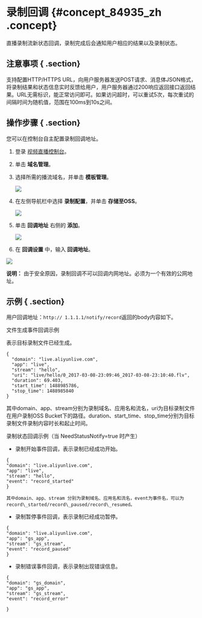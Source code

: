 # 录制回调 {#concept_84935_zh .concept}

直播录制流新状态回调，录制完成后会通知用户相应的结果以及录制状态。

## 注意事项 { .section}

支持配置HTTP/HTTPS URL，向用户服务器发送POST请求、消息体JSON格式，将录制结果和状态信息实时反馈给用户，用户服务器通过200响应返回接口返回结果。URL无需标识，能正常访问即可。如果访问超时，可以重试5次，每次重试的间隔时间为随机值，范围在100ms到10s之间。

## 操作步骤 { .section}

您可以在控制台自主配置录制回调地址。

1.  登录 [视频直播控制台](https://live.console.aliyun.com/?spm=5176.2020520001.1001.56.Fcjldw#/live/domains)。

2.  单击 **域名管理**。

3.  选择所需的播流域名，并单击 **模板管理**。

    ![](http://docs-aliyun.cn-hangzhou.oss.aliyun-inc.com/assets/pic/84935/cn_zh/1532768338201/%E5%8D%95%E5%87%BB%20%E5%9F%9F%E5%90%8D%E7%AE%A1%E7%90%86-%E6%A8%A1%E6%9D%BF%E9%85%8D%E7%BD%AE.png)

4.  在左侧导航栏中选择 **录制配置**，并单击 **存储至OSS**。

    ![](http://docs-aliyun.cn-hangzhou.oss.aliyun-inc.com/assets/pic/84935/cn_zh/1531467072897/%E5%BD%95%E5%88%B6%E5%9B%9E%E8%B0%83%201.png)

5.  单击 **回调地址** 右侧的 **添加**。

    ![](http://docs-aliyun.cn-hangzhou.oss.aliyun-inc.com/assets/pic/84935/cn_zh/1531467201594/%E5%BD%95%E5%88%B6%E5%9B%9E%E8%B0%832.png)

6.  在 **回调设置** 中，输入 **回调地址**。

![](http://docs-aliyun.cn-hangzhou.oss.aliyun-inc.com/assets/pic/84935/cn_zh/1531467348409/%E5%BD%95%E5%88%B6%E5%9B%9E%E8%B0%83%203.png)

**说明：** 由于安全原因，录制回调不可以回调内网地址。必须为一个有效的公网地址。


## 示例 { .section}

用户回调地址：`http:// 1.1.1.1/notify/record`返回的body内容如下。

文件生成事件回调示例

表示目标录制文件已经生成。

```language-json
{
  "domain": "live.aliyunlive.com",
  "app": "live",
  "stream": "hello",
  "uri": "live/hello/0_2017-03-08-23:09:46_2017-03-08-23:10:40.flv",
  "duration": 69.403,
  "start_time": 1488985786,
  "stop_time": 1488985840
}

```

其中domain、app、stream分别为录制域名、应用名和流名，uri为目标录制文件在用户录制OSS Bucket下的路径。duration、start\_time、stop\_time分别为目标录制文件录制内容时长和起止时间。

录制状态回调示例（当 NeedStatusNotify=true 时产生）

-   录制开始事件回调，表示录制已经成功开始。

```language-json
{
"domain": "live.aliyunlive.com",
"app": "live",
"stream": "hello",
"event": "record_started"
}

```

    其中domain、app、stream 分别为录制域名、应用名和流名，event为事件名，可以为record\_started/record\_paused/record\_resumed。

-   录制暂停事件回调，表示录制已经成功暂停。

```language-json
{
"domain": "live.aliyunlive.com",
"app": "gs_app",
"stream": "gs_stream",
"event": "record_paused"
}

```

-   录制错误事件回调，表示录制出现错误信息。

```language-json
{
"domain": "gs_domain",
"app": "gs_app",
"stream": "gs_stream",
"event": "record_error"

}

```


